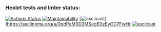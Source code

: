 ### Hexlet tests and linter status:
[![Actions Status](https://github.com/AlexeyLosev88/java-project-61/actions/workflows/hexlet-check.yml/badge.svg)](https://github.com/AlexeyLosev88/java-project-61/actionsi)
[![Maintainability](https://api.codeclimate.com/v1/badges/cf1cba3d14d53bd2bff2/maintainability)](https://codeclimate.com/github/AlexeyLosev88/java-project-61/maintainability)
[![asciicast](https://asciinema.org/a/0qdPeM0D2MSegB3zEyOD7FwHr.svg)](https://asciinema.org/a/0qdPeM0D2MSegB3zEyOD7FwHr
[![asciicast](https://asciinema.org/a/p5DSZfuvB9JIDeo2gxYN0dSqR.svg)](https://asciinema.org/a/p5DSZfuvB9JIDeo2gxYN0dSqR)
